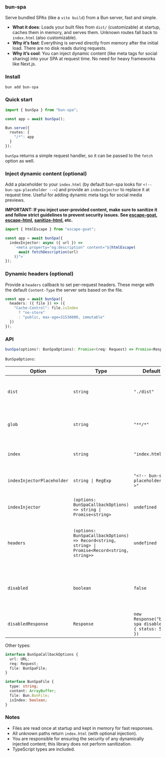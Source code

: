 ### bun-spa

Serve bundled SPAs (like a `vite build`) from a Bun server, fast and simple.

- **What it does**: Loads your built files from `dist/` (customizable) at startup, caches them in memory, and serves them. Unknown routes fall back to `index.html` (also customizable).
- **Why it’s fast**: Everything is served directly from memory after the initial load. There are no disk reads during requests.
- **Why it’s cool**: You can inject dynamic content (like meta tags for social sharing) into your SPA at request time. No need for heavy frameworks like Next.js.

### Install

```sh
bun add bun-spa
```

### Quick start

```ts
import { bunSpa } from "bun-spa";

const app = await bunSpa();

Bun.serve({
  routes: {
    "/*": app
  }
});
```

`bunSpa` returns a simple request handler, so it can be passed to the `fetch` option as well.

### Inject dynamic content (optional)

Add a placeholder to your `index.html` (by default bun-spa looks for `<!-- bun-spa-placeholder -->`) and provide an `indexInjector` to replace it at request time. Useful for adding dynamic meta tags for social media previews.

**IMPORTANT: If you inject user-provided content, make sure to sanitize it and follow strict guidelines to prevent security issues. See [escape-goat](https://www.npmjs.com/package/escape-goat), [escape-html](https://www.npmjs.com/package/escape-html), [sanitize-html](https://www.npmjs.com/package/sanitize-html), etc.**

```ts
import { htmlEscape } from "escape-goat";

const app = await bunSpa({
  indexInjector: async ({ url }) =>
    `<meta property="og:description" content="${htmlEscape(
      await fetchDescription(url)
    )}">`
});
```

### Dynamic headers (optional)

Provide a `headers` callback to set per-request headers. These merge with the default `Content-Type` the server sets based on the file.

```ts
const app = await bunSpa({
  headers: ({ file }) => ({
    "Cache-Control": file.isIndex
      ? "no-store"
      : "public, max-age=31536000, immutable"
  })
});
```

### API

```ts
bunSpa(options?: BunSpaOptions): Promise<(req: Request) => Promise<Response>>
```

`BunSpaOptions`:

| Option                     | Type                                                                                            | Default                                             | Description                                                                                              |
| -------------------------- | ----------------------------------------------------------------------------------------------- | --------------------------------------------------- | -------------------------------------------------------------------------------------------------------- |
| `dist`                     | `string`                                                                                        | `"./dist"`                                          | Directory scanned at startup; files cached in memory.                                                    |
| `glob`                     | `string`                                                                                        | `"**/*"`                                            | Glob pattern for which files to load from `dist/`. Uses [Bun.Glob](https://bun.sh/docs/api/glob) syntax. |
| `index`                    | `string`                                                                                        | `"index.html"`                                      | SPA entry file served as fallback for unknown routes.                                                    |
| `indexInjectorPlaceholder` | `string \| RegExp`                                                                              | `"<!-- bun-spa-placeholder -->"`                    | Marker in `index.html` to be replaced at request time.                                                   |
| `indexInjector`            | `(options: BunSpaCallbackOptions) => string \| Promise<string>`                                 | `undefined`                                         | Returns a string that replaces the placeholder in `index.html`.                                          |
| `headers`                  | `(options: BunSpaCallbackOptions) => Record<string, string> \| Promise<Record<string, string>>` | `undefined`                                         | Additional headers to send with the response. Merged with default `Content-Type`.                        |
| `disabled`                 | `boolean`                                                                                       | `false`                                             | If `true`, the returned handler always responds with `disabledResponse`. Files aren't loaded.            |
| `disabledResponse`         | `Response`                                                                                      | `new Response("bun-spa disabled", { status: 501 })` | Response returned when `disabled` is `true`.                                                             |

Other types:

```ts
interface BunSpaCallbackOptions {
  url: URL;
  req: Request;
  file: BunSpaFile;
}

interface BunSpaFile {
  type: string;
  content: ArrayBuffer;
  file: Bun.BunFile;
  isIndex: boolean;
}
```

### Notes

- Files are read once at startup and kept in memory for fast responses.
- All unknown paths return `index.html` (with optional injection).
- You are responsible for ensuring the security of any dynamically injected content; this library does not perform sanitization.
- TypeScript types are included.
